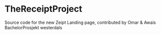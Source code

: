 # TheReceiptProject
Source code for the new Zeipt Landing page, contributed by Omar &amp; Awais
BachelorProsjekt
westerdals